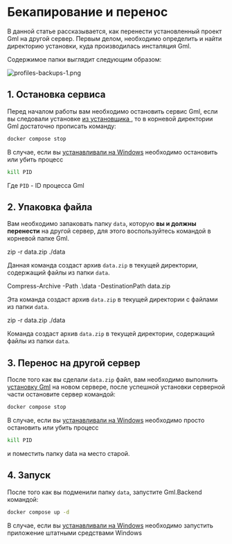 # Бекапирование и перенос

В данной статье рассказывается, как перенести установленный проект Gml на другой сервер.
Первым делом, необходимо определить и найти директорию установки, куда производилась инсталяция Gml.

Содержимое папки выглядит следующим образом:

![profiles-backups-1.png](profiles-backups-1.png)

## 1. Остановка сервиса

Перед началом работы вам необходимо остановить сервис Gml, если вы следовали
установке [из установщика ](server-install-from-script.md),
то в корневой директории Gml достаточно прописать команду:

```bash
docker compose stop
```

В случае, если вы [устанавливали на Windows](server-install-from-script-windows.md) необходимо остановить или убить
процесс

```Bash
kill PID
```

Где `PID` - ID процесса Gml

## 2. Упаковка файла

Вам необходимо запаковать папку `data`, которую **вы и должны перенести** на другой сервер, для этого воспользуйтесь
командой
в корневой папке Gml.

<tabs>
    <tab id="Linux-install" title="Linux">
<code-block lang="bash" >
zip -r data.zip ./data
</code-block>

Данная команда создаст архив `data.zip` в текущей директории, содержащий файлы из папки `data`.
</tab>
<tab id="Windows-install" title="Windows">

<code-block lang="powershell" >
Compress-Archive -Path .\data -DestinationPath data.zip
</code-block>

Эта команда создаст архив `data.zip` в текущей директории с файлами из папки `data`.
</tab>
<tab id="MacOS-install" title="MacOS">

<code-block lang="bash" >
zip -r data.zip ./data
</code-block>

Команда создаст архив `data.zip` в текущей директории, содержащий файлы из папки `data`.
</tab>
</tabs>

## 3. Перенос на другой сервер

После того как вы сделали `data.zip` файл, вам необходимо выполнить [установку Gml](server-install-home.topic) на новом
сервере,
после успешной установки серверной части остановите сервер командой:

```bash
docker compose stop
```

В случае, если вы [устанавливали на Windows](server-install-from-script-windows.md) необходимо просто остановить или
убить процесс

```Bash
kill PID
```

и поместить папку data на место старой.

## 4. Запуск

После того как вы подменили папку `data`, запустите Gml.Backend командой:

```bash
docker compose up -d
```

В случае, если вы [устанавливали на Windows](server-install-from-script-windows.md) необходимо запустить приложение
штатными средствами Windows